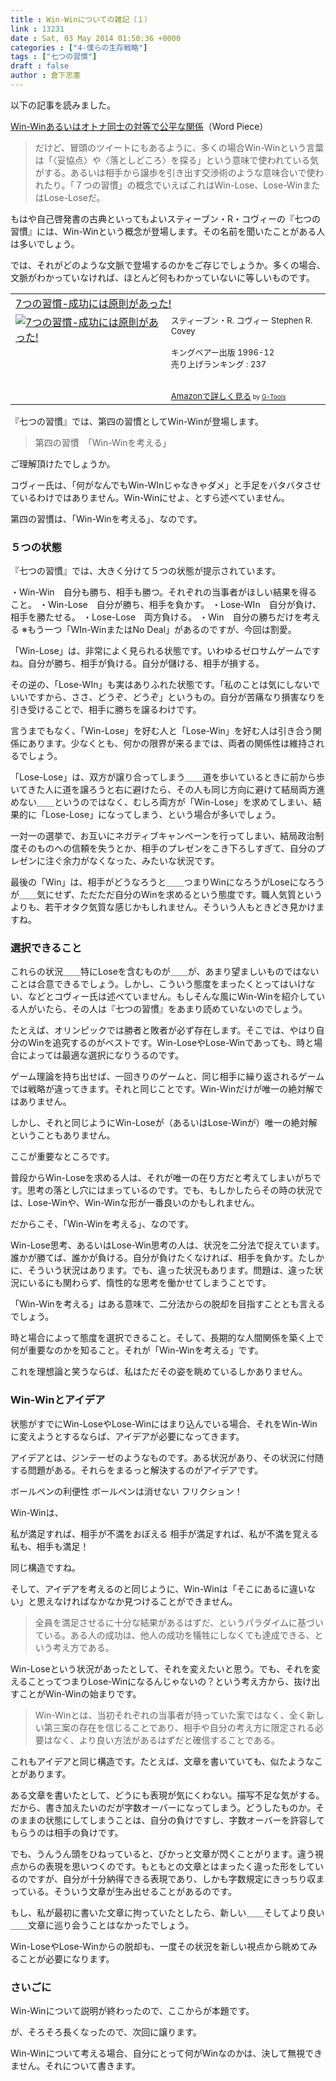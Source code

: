 ```yaml
---
title : Win-Winについての雑記（１）
link : 13231
date : Sat, 03 May 2014 01:50:36 +0000
categories : ["4-僕らの生存戦略"]
tags : ["七つの習慣"]
draft : false
author : 倉下忠憲
---
```


以下の記事を読みました。

<a href="http://takpluspluslog.blog.so-net.ne.jp/2014-05-02" target="_blank">Win-Winあるいはオトナ同士の対等で公平な関係</a>（Word Piece）

<blockquote>
だけど、冒頭のツイートにもあるように、多くの場合Win-Winという言葉は「〈妥協点〉や〈落としどころ〉を探る」という意味で使われている気がする。あるいは相手から譲歩を引き出す交渉術のような意味合いで使われたり。「７つの習慣」の概念でいえばこれはWin-Lose、Lose-WinまたはLose-Loseだ。
</blockquote>	

もはや自己啓発書の古典といってもよいスティーブン・R・コヴィーの『七つの習慣』には、Win-Winという概念が登場します。その名前を聞いたことがある人は多いでしょう。

では、それがどのような文脈で登場するのかをご存じでしょうか。多くの場合、文脈がわかっていなければ、ほとんど何もわかっていないに等しいものです。

<table  border="0" cellpadding="5"><tr><td colspan="2"><a href="http://www.amazon.co.jp/7%E3%81%A4%E3%81%AE%E7%BF%92%E6%85%A3-%E6%88%90%E5%8A%9F%E3%81%AB%E3%81%AF%E5%8E%9F%E5%89%87%E3%81%8C%E3%81%82%E3%81%A3%E3%81%9F-%E3%82%B9%E3%83%86%E3%82%A3%E3%83%BC%E3%83%96%E3%83%B3%E3%83%BBR-%E3%82%B3%E3%83%B4%E3%82%A3%E3%83%BC/dp/4906638015%3FSubscriptionId%3D15SMZCTB9V8NGR2TW082%26tag%3Drashita1000-22%26linkCode%3Dxm2%26camp%3D2025%26creative%3D165953%26creativeASIN%3D4906638015" target="_blank">7つの習慣-成功には原則があった!</a><img src="http://www.assoc-amazon.jp/e/ir?t=rashita1000-22&l=ur2&o=9" width="1" height="1" style="border: none;" alt="" /></td></tr><tr><td valign="top"><a href="http://www.amazon.co.jp/7%E3%81%A4%E3%81%AE%E7%BF%92%E6%85%A3-%E6%88%90%E5%8A%9F%E3%81%AB%E3%81%AF%E5%8E%9F%E5%89%87%E3%81%8C%E3%81%82%E3%81%A3%E3%81%9F-%E3%82%B9%E3%83%86%E3%82%A3%E3%83%BC%E3%83%96%E3%83%B3%E3%83%BBR-%E3%82%B3%E3%83%B4%E3%82%A3%E3%83%BC/dp/4906638015%3FSubscriptionId%3D15SMZCTB9V8NGR2TW082%26tag%3Drashita1000-22%26linkCode%3Dxm2%26camp%3D2025%26creative%3D165953%26creativeASIN%3D4906638015" target="_blank"><img src="http://ecx.images-amazon.com/images/I/51JHD9GEK0L._SL160_.jpg" border="0" alt="7つの習慣-成功には原則があった!" /></a></td><td valign="top"><font size="-1">スティーブン・R. コヴィー Stephen R. Covey <br /><br />キングベアー出版  1996-12<br />売り上げランキング : 237<br /><br /><br /><a href="http://www.amazon.co.jp/7%E3%81%A4%E3%81%AE%E7%BF%92%E6%85%A3-%E6%88%90%E5%8A%9F%E3%81%AB%E3%81%AF%E5%8E%9F%E5%89%87%E3%81%8C%E3%81%82%E3%81%A3%E3%81%9F-%E3%82%B9%E3%83%86%E3%82%A3%E3%83%BC%E3%83%96%E3%83%B3%E3%83%BBR-%E3%82%B3%E3%83%B4%E3%82%A3%E3%83%BC/dp/4906638015%3FSubscriptionId%3D15SMZCTB9V8NGR2TW082%26tag%3Drashita1000-22%26linkCode%3Dxm2%26camp%3D2025%26creative%3D165953%26creativeASIN%3D4906638015" target="_blank">Amazonで詳しく見る</a></font><font size="-2"> by <a href="http://www.goodpic.com/mt/aws/index.html" >G-Tools</a></font></td></tr></table>

『七つの習慣』では、第四の習慣としてWin-Winが登場します。

<blockquote>
第四の習慣　「Win-Winを考える」
</blockquote>

ご理解頂けたでしょうか。

コヴィー氏は、「何がなんでもWin-WInじゃなきゃダメ」と手足をバタバタさせているわけではありません。Win-Winにせよ、とすら述べていません。

第四の習慣は、「Win-Winを考える」、なのです。

<H3>５つの状態</H3>

『七つの習慣』では、大きく分けて５つの状態が提示されています。

・Win-Win　自分も勝ち、相手も勝つ。それぞれの当事者がほしい結果を得ること。
・Win-Lose　自分が勝ち、相手を負かす。
・Lose-WIn　自分が負け、相手を勝たせる。
・Lose-Lose　両方負ける。
・Win　自分の勝ちだけを考える
※もう一つ「WIn-WinまたはNo Deal」があるのですが、今回は割愛。

「Win-Lose」は、非常によく見られる状態です。いわゆるゼロサムゲームですね。自分が勝ち、相手が負ける。自分が儲ける、相手が損する。

その逆の、「Lose-WIn」も実はありふれた状態です。「私のことは気にしないでいいですから、ささ、どうぞ、どうぞ」というもの。自分が苦痛なり損害なりを引き受けることで、相手に勝ちを譲るわけです。

言うまでもなく、「Win-Lose」を好む人と「Lose-Win」を好む人は引き合う関係にあります。少なくとも、何かの限界が来るまでは、両者の関係性は維持されるでしょう。

「Lose-Lose」は、双方が譲り合ってしまう＿＿道を歩いているときに前から歩いてきた人に道を譲ろうと右に避けたら、その人も同じ方向に避けて結局両方進めない＿＿というのではなく、むしろ両方が「Win-Lose」を求めてしまい、結果的に「Lose-Lose」になってしまう、という場合が多いでしょう。

一対一の選挙で、お互いにネガティブキャンペーンを行ってしまい、結局政治制度そのものへの信頼を失うとか、相手のプレゼンをこき下ろしすぎて、自分のプレゼンに注ぐ余力がなくなった、みたいな状況です。

最後の「Win」は、相手がどうなろうと＿＿つまりWinになろうがLoseになろうが＿＿気にせず、ただただ自分のWinを求めるという態度です。職人気質というよりも、若干オタク気質な感じかもしれません。そういう人もときどき見かけますね。

<H3>選択できること</H3>

これらの状況＿＿特にLoseを含むものが＿＿が、あまり望ましいものではないことは合意できるでしょう。しかし、こういう態度をまったくとってはいけない、などとコヴィー氏は述べていません。もしそんな風にWin-Winを紹介している人がいたら、その人は『七つの習慣』をあまり読めていないのでしょう。

たとえば、オリンピックでは勝者と敗者が必ず存在します。そこでは、やはり自分のWinを追究するのがベストです。Win-LoseやLose-Winであっても、時と場合によっては最適な選択になりうるのです。

ゲーム理論を持ち出せば、一回きりのゲームと、同じ相手に繰り返されるゲームでは戦略が違ってきます。それと同じことです。Win-Winだけが唯一の絶対解ではありません。

しかし、それと同じようにWin-Loseが（あるいはLose-Winが）唯一の絶対解ということもありません。

ここが重要なところです。

普段からWin-Loseを求める人は、それが唯一の在り方だと考えてしまいがちです。思考の落とし穴にはまっているのです。でも、もしかしたらその時の状況では、Lose-Winや、Win-Winな形が一番良いのかもしれません。

だからこそ、「Win-Winを考える」、なのです。

Win-Lose思考、あるいはLose-Win思考の人は、状況を二分法で捉えています。誰かが勝てば、誰かが負ける。自分が負けたくなければ、相手を負かす。たしかに、そういう状況はあります。でも、違った状況もあります。問題は、違った状況にいるにも関わらず、惰性的な思考を働かせてしまうことです。

「Win-Winを考える」はある意味で、二分法からの脱却を目指すこととも言えるでしょう。

時と場合によって態度を選択できること。そして、長期的な人間関係を築く上で何が重要なのかを知ること。それが「Win-Winを考える」です。

これを理想論と笑うならば、私はただその姿を眺めているしかありません。

<H3>Win-Winとアイデア</H3>

状態がすでにWin-LoseやLose-Winにはまり込んでいる場合、それをWin-Winに変えようとするならば、アイデアが必要になってきます。

アイデアとは、ジンテーゼのようなものです。ある状況があり、その状況に付随する問題がある。それらをまるっと解決するのがアイデアです。

ボールペンの利便性
ボールペンは消せない
フリクション！

Win-Winは、

私が満足すれば、相手が不満をおぼえる
相手が満足すれば、私が不満を覚える
私も、相手も満足！

同じ構造ですね。

そして、アイデアを考えるのと同じように、Win-Winは「そこにあるに違いない」と思えなければなかなか見つけることができません。

<blockquote>
全員を満足させるに十分な結果があるはずだ、というパラダイムに基づいている。ある人の成功は、他人の成功を犠牲にしなくても達成できる、という考え方である。
</blockquote>

Win-Loseという状況があったとして、それを変えたいと思う。でも、それを変えることってつまりLose-Winになるんじゃないの？という考え方から、抜け出すことがWin-Winの始まりです。

<blockquote>
Win-Winとは、当初それぞれの当事者が持っていた案ではなく、全く新しい第三案の存在を信じることであり、相手や自分の考え方に限定される必要はなく、より良い方法があるはずだと確信することである。
</blockquote>

これもアイデアと同じ構造です。たとえば、文章を書いていても、似たようなことがあります。

ある文章を書いたとして、どうにも表現が気にくわない。描写不足な気がする。だから、書き加えたいのだが字数オーバーになってしまう。どうしたものか。そのままの状態にしてしまうことは、自分の負けですし、字数オーバーを許容してもらうのは相手の負けです。

でも、うんうん頭をひねっていると、ぴかっと文章が閃くことがります。違う視点からの表現を思いつくのです。もともとの文章とはまったく違った形をしているのですが、自分が十分納得できる表現であり、しかも字数規定にきっちり収まっている。そういう文章が生み出せることがあるのです。

もし、私が最初に書いた文章に拘っていたとしたら、新しい＿＿そしてより良い＿＿文章に巡り会うことはなかったでしょう。

Win-LoseやLose-Winからの脱却も、一度その状況を新しい視点から眺めてみることが必要になります。

<H3>さいごに</H3>
Win-Winについて説明が終わったので、ここからが本題です。

が、そろそろ長くなったので、次回に譲ります。

Win-Winについて考える場合、自分にとって何がWinなのかは、決して無視できません。それについて書きます。
